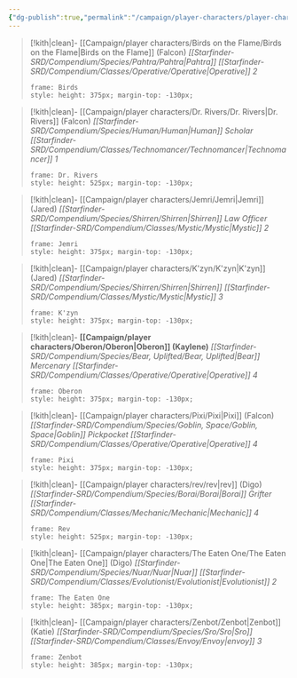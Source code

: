 ```yaml
---
{"dg-publish":true,"permalink":"/campaign/player-characters/player-characters/"}
---
```



>[!kith|clean]- [[Campaign/player characters/Birds on the Flame/Birds on the Flame\|Birds on the Flame]] (Falcon) _[[Starfinder-SRD/Compendium/Species/Pahtra/Pahtra\|Pahtra]] [[Starfinder-SRD/Compendium/Classes/Operative/Operative\|Operative]] 2_
>
> ```custom-frames
> frame: Birds
> style: height: 375px; margin-top: -130px;
> ```

>[!kith|clean]- [[Campaign/player characters/Dr. Rivers/Dr. Rivers\|Dr. Rivers]] (Falcon) _[[Starfinder-SRD/Compendium/Species/Human/Human\|Human]]  Scholar [[Starfinder-SRD/Compendium/Classes/Technomancer/Technomancer\|Technomancer]] 1_
>
> ```custom-frames
> frame: Dr. Rivers
> style: height: 525px; margin-top: -130px;
> ```

>[!kith|clean]- [[Campaign/player characters/Jemri/Jemri\|Jemri]] (Jared) _[[Starfinder-SRD/Compendium/Species/Shirren/Shirren\|Shirren]]  Law Officer [[Starfinder-SRD/Compendium/Classes/Mystic/Mystic\|Mystic]] 2_
>
> ```custom-frames
> frame: Jemri
> style: height: 375px; margin-top: -130px;
> ```

>[!kith|clean]- [[Campaign/player characters/K'zyn/K'zyn\|K'zyn]] (Jared) _[[Starfinder-SRD/Compendium/Species/Shirren/Shirren\|Shirren]] [[Starfinder-SRD/Compendium/Classes/Mystic/Mystic\|Mystic]] 3_
>
> ```custom-frames
> frame: K'zyn
> style: height: 375px; margin-top: -130px;
> ```

> [!kith|clean]- **[[Campaign/player characters/Oberon/Oberon\|Oberon]] (Kaylene)** _[[Starfinder-SRD/Compendium/Species/Bear, Uplifted/Bear, Uplifted\|Bear]] Mercenary [[Starfinder-SRD/Compendium/Classes/Operative/Operative\|Operative]] 4_
>
> ```custom-frames
> frame: Oberon
> style: height: 375px; margin-top: -130px;
> ```

>[!kith|clean]- [[Campaign/player characters/Pixi/Pixi\|Pixi]] (Falcon) _[[Starfinder-SRD/Compendium/Species/Goblin, Space/Goblin, Space\|Goblin]] Pickpocket [[Starfinder-SRD/Compendium/Classes/Operative/Operative\|Operative]] 4_
>
> ```custom-frames
> frame: Pixi
> style: height: 375px; margin-top: -130px;
> ```

>[!kith|clean]- [[Campaign/player characters/rev/rev\|rev]] (Digo) _[[Starfinder-SRD/Compendium/Species/Borai/Borai\|Borai]] Grifter [[Starfinder-SRD/Compendium/Classes/Mechanic/Mechanic\|Mechanic]] 4_
>
> ```custom-frames
> frame: Rev
> style: height: 525px; margin-top: -130px;
> ```

>[!kith|clean]- [[Campaign/player characters/The Eaten One/The Eaten One\|The Eaten One]] (Digo) _[[Starfinder-SRD/Compendium/Species/Nuar/Nuar\|Nuar]] [[Starfinder-SRD/Compendium/Classes/Evolutionist/Evolutionist\|Evolutionist]] 2_
>
> ```custom-frames
> frame: The Eaten One
> style: height: 385px; margin-top: -130px;
> ```

>[!kith|clean]- [[Campaign/player characters/Zenbot/Zenbot\|Zenbot]] (Katie) _[[Starfinder-SRD/Compendium/Species/Sro/Sro\|Sro]] [[Starfinder-SRD/Compendium/Classes/Envoy/Envoy\|envoy]] 3_
>
> ```custom-frames
> frame: Zenbot
> style: height: 385px; margin-top: -130px;
> ```
